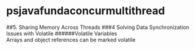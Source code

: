 # psjavafundaconcurmultithread
##5. Sharing Memory Across Threads
###4 Solving Data Synchronization Issues with Volatile
######Volatile Variables  
Arrays and object references can be marked volatile
